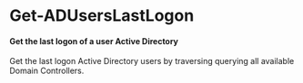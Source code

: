 # Get-ADUsersLastLogon
#### Get the last logon of a user Active Directory

Get the last logon Active Directory users by traversing querying all available Domain Controllers.